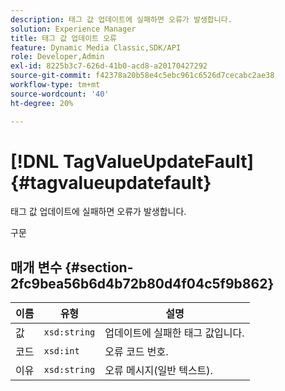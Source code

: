 ```yaml
---
description: 태그 값 업데이트에 실패하면 오류가 발생합니다.
solution: Experience Manager
title: 태그 값 업데이트 오류
feature: Dynamic Media Classic,SDK/API
role: Developer,Admin
exl-id: 8225b3c7-626d-41b0-acd8-a20170427292
source-git-commit: f42378a20b58e4c5ebc961c6526d7cecabc2ae38
workflow-type: tm+mt
source-wordcount: '40'
ht-degree: 20%

---
```


# [!DNL TagValueUpdateFault]{#tagvalueupdatefault}

태그 값 업데이트에 실패하면 오류가 발생합니다.

구문

## 매개 변수 {#section-2fc9bea56b6d4b72b80d4f04c5f9b862}

| 이름 | 유형 | 설명 |
|---|---|---|
| 값 | `xsd:string` | 업데이트에 실패한 태그 값입니다. |
| 코드 | `xsd:int` | 오류 코드 번호. |
| 이유 | `xsd:string` | 오류 메시지(일반 텍스트). |
